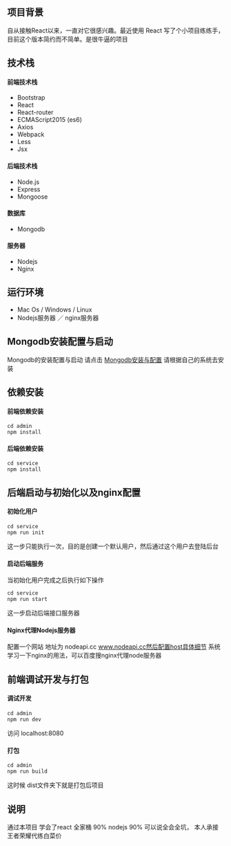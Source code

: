 ## 项目背景

自从接触React以来，一直对它很感兴趣。最近使用 React 写了个小项目练练手，目前这个版本简约而不简单。是很牛逼的项目

## 技术栈

#### 前端技术栈
* Bootstrap
* React
* React-router
* ECMAScript2015 (es6)
* Axios
* Webpack
* Less
* Jsx

#### 后端技术栈
* Node.js
* Express
* Mongoose

#### 数据库
* Mongodb

#### 服务器
* Nodejs 
* Nginx

## 运行环境
* Mac Os / Windows / Linux
* Nodejs服务器 ／ nginx服务器

## Mongodb安装配置与启动

Mongodb的安装配置与启动 请点击 [Mongodb安装与配置](http://www.runoob.com/mongodb/mongodb-osx-install.html) 请根据自己的系统去安装



## 依赖安装

#### 前端依赖安装
```
cd admin
npm install
```
#### 后端依赖安装
```
cd service
npm install
```

## 后端启动与初始化以及nginx配置

#### 初始化用户

```
cd service
npm run init
```
这一步只能执行一次，目的是创建一个默认用户，然后通过这个用户去登陆后台

#### 启动后端服务
当初始化用户完成之后执行如下操作

```
cd service
npm run start
```
这一步启动后端接口服务器

#### Nginx代理Nodejs服务器
配置一个网站 地址为 nodeapi.cc www.nodeapi.cc然后配置host具体细节 系统学习一下nginx的用法，可以百度搜nginx代理node服务器



## 前端调试开发与打包

#### 调试开发

```
cd admin
npm run dev
```
访问 localhost:8080 

#### 打包

```
cd admin
npm run build
```
这时候 dist文件夹下就是打包后项目

## 说明

通过本项目 学会了react 全家桶 90% nodejs 90% 可以说全会全坑，
本人承接王者荣耀代练白菜价








